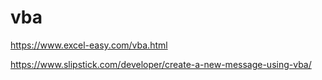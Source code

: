 # vba

https://www.excel-easy.com/vba.html

https://www.slipstick.com/developer/create-a-new-message-using-vba/
